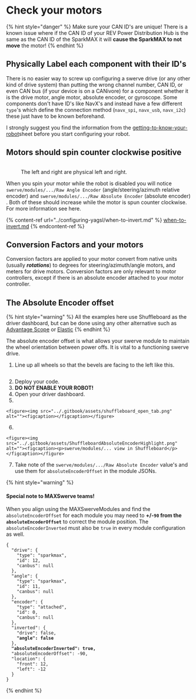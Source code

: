 # Check your motors

{% hint style="danger" %}
Make sure your CAN ID's are unique! There is a known issue where if the CAN ID of your REV Power Distribution Hub is the same as the CAN ID of the SparkMAX it will **cause the SparkMAX to not move** the motor!
{% endhint %}

## Physically Label each component with their ID's

There is no easier way to screw up configuring a swerve drive (or any other kind of drive system) than putting the wrong channel number, CAN ID, or even CAN bus (if your device is on a CANivore) for a component whether it is the drive motor, angle motor, absolute encoder, or gyroscope. Some components don't have ID's like NavX's and instead have a few different `type`'s which define the connection method (`navx_spi`, `navx_usb`, `navx_i2c`) these just have to be known beforehand.

I strongly suggest you find the information from the [getting-to-know-your-robot](../configuring-yagsl/getting-to-know-your-robot/ "mention")sheet before you start configuring your robot.

## Motors should spin counter clockwise positive

<figure><img src="../.gitbook/assets/devilbots_cropped_swerve_orientation.png" alt=""><figcaption><p>The left and right are physical left and right.</p></figcaption></figure>

When you spin your motor while the robot is disabled you will notice `swerve/modules/.../Raw Angle Encoder` (angle/steering/azimuth relative encoder) and `swerve/modules/.../Raw Absolute Encoder` (absolute encoder) . Both of these should increase while the motor is spun counter clockwise. For more information see here.

{% content-ref url="../configuring-yagsl/when-to-invert.md" %}
[when-to-invert.md](../configuring-yagsl/when-to-invert.md)
{% endcontent-ref %}

## Conversion Factors and your motors

Conversion factors are applied to your motor convert from native units (usually _**rotations**_) to degrees for steering/azimuth/angle motors, and meters for drive motors. Conversion factors are only relevant to motor controllers, except if there is an absolute encoder attached to your motor controller.

## The Absolute Encoder offset

{% hint style="warning" %}
All the examples here use Shuffleboard as the driver dashboard, but can be done using any other alternative such as [Advantage Scope](https://docs.advantagescope.org/) or [Elastic](https://github.com/Gold872/elastic-dashboard)
{% endhint %}

The absolute encoder offset is what allows your swerve module to maintain the wheel orientation between power offs. It is vital to a functioning swerve drive.

1. Line up all wheels so that the bevels are facing to the left like this.

<figure><img src="../.gitbook/assets/devilbots_cropped_swerve_orientation.png" alt=""><figcaption></figcaption></figure>

2. Deploy your code.
3. **DO NOT ENABLE YOUR ROBOT!**
4. Open your driver dashboard.
5.

    <figure><img src="../.gitbook/assets/shuffleboard_open_tab.png" alt=""><figcaption></figcaption></figure>
6.

    <figure><img src="../.gitbook/assets/ShuffleboardAbsoluteEncoderHighlight.png" alt=""><figcaption><p>swerve/modules/... view in Shuffleboard</p></figcaption></figure>
7. Take note of the `swerve/modules/.../Raw Absolute Encoder` value's and use them for `absoluteEncoderOffset` in the module JSONs.

{% hint style="warning" %}
#### Special note to MAXSwerve teams!

When you align using the MAXSwerveModules and find the `absoluteEncoderOffset` for each module you may need to **+/-`90` from the `absoluteEncoderOffset`** to correct the module position. The `absoluteEncoderInverted` must also be `true` in every module configuration as well.

<pre class="language-json"><code class="lang-json">{
  "drive": {
    "type": "sparkmax",
    "id": 12,
    "canbus": null
  },
  "angle": {
    "type": "sparkmax",
    "id": 11,
    "canbus": null
  },
  "encoder": {
    "type": "attached",
    "id": 0,
    "canbus": null
  },
  "inverted": {
    "drive": false,
<strong>    "angle": false
</strong>  },
<strong>  "absoluteEncoderInverted": true,
</strong>  "absoluteEncoderOffset": -90,
  "location": {
    "front": 12,
    "left": -12
  }
}
</code></pre>
{% endhint %}

